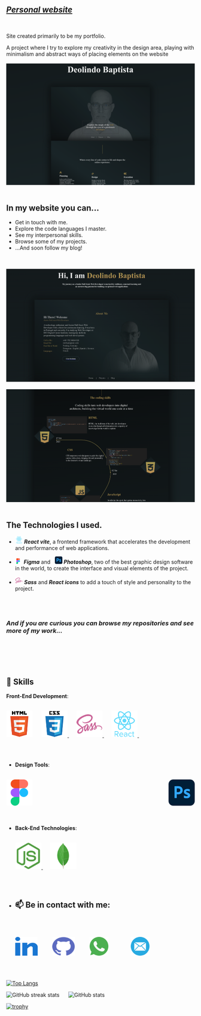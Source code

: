 ## [_Personal website_](http://www.deolindobaptista.com)

 <br>

Site created primarily to be my portfolio.

A project where I try to explore my creativity in the design area, playing with minimalism and abstract ways of placing elements on the website
<br> <br>
<img src="https://github.com/Deobap73/Deobap73Pictures/blob/70b097a5d9c5003a1d214750172ec6903339e596/Assets/PortfolioHomePage.png">
<br> <br>

## In my website you can...

- Get in touch with me.
- Explore the code languages I master.
- See my interpersonal skills.
- Browse some of my projects.
- ...And soon follow my blog!

<br> <br>
<img src="https://github.com/Deobap73/Deobap73Pictures/blob/70b097a5d9c5003a1d214750172ec6903339e596/Assets/PortfolioAboutPage.png">
<br> <br>
<img src="https://github.com/Deobap73/Deobap73Pictures/blob/70b097a5d9c5003a1d214750172ec6903339e596/Assets/PortfolioAboutPage2.png">
<br> <br>

## The Technologies I used.

- <img src="https://raw.githubusercontent.com/devicons/devicon/master/icons/react/react-original-wordmark.svg" alt="react" width="20" height="20"/>&nbsp;**_React vite_**, a frontend framework that accelerates the development and performance of web applications.

- <img src="https://raw.githubusercontent.com/Deobap73/Deobap73Pictures/main/Assets/figma.svg" alt="Figma" width="15" height="15"/> &nbsp;**_Figma_** and &nbsp; <img src="https://raw.githubusercontent.com/Deobap73/Deobap73Pictures/main/Assets/photoshop.svg" alt="Photoshop" width="20" height="20"/>&nbsp;**_Photoshop_**, two of the best graphic design software in the world, to create the interface and visual elements of the project.

- <img src="https://raw.githubusercontent.com/devicons/devicon/master/icons/sass/sass-original.svg" alt="sass" width="20" height="20"/>&nbsp;**_Sass_** and **_React icons_** to add a touch of style and personality to the project.
  <br> <br>
  <br> <br>

### _And if you are curious you can browse my repositories and see more of my work..._

<br> <br>
<br> <br>

## 🚀 Skills

**Front-End Development**:
<br> <br>

<p align="left">
 <a href="https://www.w3.org/html/" target="_blank" rel="noreferrer" style="color: white;">
  <img src="https://raw.githubusercontent.com/devicons/devicon/master/icons/html5/html5-original-wordmark.svg" alt="html5" width="70" height="70"/>
</a>   &nbsp;&nbsp;&nbsp;&nbsp;      
  <a href="https://www.w3schools.com/css/" target="_blank" rel="noreferrer"> <img src="https://raw.githubusercontent.com/devicons/devicon/master/icons/css3/css3-original-wordmark.svg" alt="css3" width="70" height="70"/> </a> &nbsp;&nbsp;&nbsp;&nbsp;   
  <a href="https://sass-lang.com" target="_blank" rel="noreferrer"> <img src="https://raw.githubusercontent.com/devicons/devicon/master/icons/sass/sass-original.svg" alt="sass" width="70" height="70"/> </a>&nbsp;&nbsp;&nbsp;&nbsp;   
  <a href="https://reactjs.org/" target="_blank" rel="noreferrer"> <img src="https://raw.githubusercontent.com/devicons/devicon/master/icons/react/react-original-wordmark.svg" alt="react" width="70" height="70"/> </a>&nbsp;&nbsp;&nbsp;&nbsp;   
</p>
<br>
<br>

- **Design Tools**:
<br> <br>
<div style="display: flex; justify-content: space-between; width="1" >
  <a href="https://www.figma.com/" target="_blank" rel="noreferrer">
    <img src="https://raw.githubusercontent.com/Deobap73/Deobap73Pictures/main/Assets/figma.svg" alt="Figma" width="70" height="70"/>
  </a>    &nbsp;&nbsp;&nbsp;&nbsp;          
  <a href="https://www.adobe.com/products/photoshop.html" target="_blank" rel="noreferrer">
    <img src="https://raw.githubusercontent.com/Deobap73/Deobap73Pictures/main/Assets/photoshop.svg" alt="Photoshop" width="70" height="70"/>
  </a>
</div>
 <br> <br>

- **Back-End Technologies**:
<br> <br>
  <p align="left">
  <a href="https://nodejs.org/en" target="_blank" rel="noreferrer"> <img src="https://raw.githubusercontent.com/Deobap73/Deobap73Pictures/main/Assets/nodejs.svg" alt="nodejs" width="70" height="70"/> </a> &nbsp;&nbsp;&nbsp;&nbsp;   
    <a href="https://www.mongodb.com/" target="_blank" rel="noreferrer"> <img src="https://raw.githubusercontent.com/Deobap73/Deobap73Pictures/main/Assets/mongodb.svg" alt="mongoDB" width="70" height="70"/> </a>
</p>
<br> <br>

- ## 📫 Be in contact with me:
  <br> <br>
  <p align="left">
      <a href="https://www.linkedin.com/in/deolindobaptista" target="blank"><img src="https://raw.githubusercontent.com/Deobap73/Deobap73Pictures/main/Assets/linked-in-alt.svg" alt="deolindobaptista" height="50" width="60" style="margin-right: 20px;" /></a>&nbsp;&nbsp;&nbsp;&nbsp;   
      <a href="https://github.com/Deobap73" target="blank"><img src="https://raw.githubusercontent.com/Deobap73/Deobap73Pictures/main/Assets/github.svg" alt="deolindobaptista" height="50" width="60" style="margin-right: 20px;" /></a>&nbsp;&nbsp;&nbsp;&nbsp;   
      <a href="https://wa.me/+4917634644129" target="blank"><img src="https://raw.githubusercontent.com/Deobap73/Deobap73Pictures/main/Assets/whatsapp.svg" alt="deolindobaptista" height="50" width="50" style="margin-right: 20px;" /></a>&nbsp;&nbsp;&nbsp;&nbsp;   
      <a href="mailto:contact@deolindobaptista.com" target="_blank">
          <img src="https://github.com/Deobap73/Deobap73Pictures/blob/c3ebd3b8d7ef3169a38eaa12dc0db698d4a4c255/Assets/email.png" alt="deolindobaptista" height="50" width="50" style="margin-left: 20px;" />
      </a>
  </p>
  <br> <br>

[![Top Langs](https://github-readme-stats.vercel.app/api/top-langs/?username=Deobap73)](https://github.com/anuraghazra/github-readme-stats)

![GitHub streak stats](https://streak-stats.demolab.com/?user=Deobap73) &nbsp;&nbsp;&nbsp;&nbsp; ![GitHub stats](https://github-readme-stats.vercel.app/api?username=Deobap73&show_icons=true&count_private=true)

[![trophy](https://github-profile-trophy.vercel.app/?username=Deobap73)](https://github.com/ryo-ma/github-profile-trophy)
